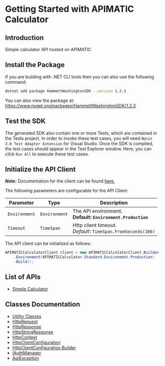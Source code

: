 
# Getting Started with APIMATIC Calculator

## Introduction

Simple calculator API hosted on APIMATIC

## Install the Package

If you are building with .NET CLI tools then you can also use the following command:

```bash
dotnet add package HammettWashingtonSDK --version 1.2.3
```

You can also view the package at:
https://www.nuget.org/packages/HammettWashingtonSDK/1.2.3

## Test the SDK

The generated SDK also contain one or more Tests, which are contained in the Tests project. In order to invoke these test cases, you will need `NUnit 3.0 Test Adapter Extension` for Visual Studio. Once the SDK is complied, the test cases should appear in the Test Explorer window. Here, you can click `Run All` to execute these test cases.

## Initialize the API Client

**_Note:_** Documentation for the client can be found [here.](https://www.github.com/ZahraN444/hammett-washington-dotnet-sdk/tree/1.2.3/doc/client.md)

The following parameters are configurable for the API Client:

| Parameter | Type | Description |
|  --- | --- | --- |
| `Environment` | `Environment` | The API environment. <br> **Default: `Environment.Production`** |
| `Timeout` | `TimeSpan` | Http client timeout.<br>*Default*: `TimeSpan.FromSeconds(100)` |

The API client can be initialized as follows:

```csharp
APIMATICCalculatorClient client = new APIMATICCalculatorClient.Builder()
    .Environment(APIMATICCalculator.Standard.Environment.Production)
    .Build();
```

## List of APIs

* [Simple Calculator](https://www.github.com/ZahraN444/hammett-washington-dotnet-sdk/tree/1.2.3/doc/controllers/simple-calculator.md)

## Classes Documentation

* [Utility Classes](https://www.github.com/ZahraN444/hammett-washington-dotnet-sdk/tree/1.2.3/doc/utility-classes.md)
* [HttpRequest](https://www.github.com/ZahraN444/hammett-washington-dotnet-sdk/tree/1.2.3/doc/http-request.md)
* [HttpResponse](https://www.github.com/ZahraN444/hammett-washington-dotnet-sdk/tree/1.2.3/doc/http-response.md)
* [HttpStringResponse](https://www.github.com/ZahraN444/hammett-washington-dotnet-sdk/tree/1.2.3/doc/http-string-response.md)
* [HttpContext](https://www.github.com/ZahraN444/hammett-washington-dotnet-sdk/tree/1.2.3/doc/http-context.md)
* [HttpClientConfiguration](https://www.github.com/ZahraN444/hammett-washington-dotnet-sdk/tree/1.2.3/doc/http-client-configuration.md)
* [HttpClientConfiguration Builder](https://www.github.com/ZahraN444/hammett-washington-dotnet-sdk/tree/1.2.3/doc/http-client-configuration-builder.md)
* [IAuthManager](https://www.github.com/ZahraN444/hammett-washington-dotnet-sdk/tree/1.2.3/doc/i-auth-manager.md)
* [ApiException](https://www.github.com/ZahraN444/hammett-washington-dotnet-sdk/tree/1.2.3/doc/api-exception.md)

